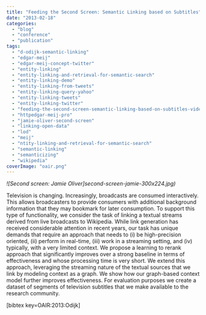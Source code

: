 ```yaml
---
title: "Feeding the Second Screen: Semantic Linking based on Subtitles"
date: "2013-02-18"
categories:
  - "blog"
  - "conference"
  - "publication"
tags:
  - "d-odijk-semantic-linking"
  - "edgar-meij"
  - "edgar-meij-concept-twitter"
  - "entity-linking"
  - "entity-linking-and-retrieval-for-semantic-search"
  - "entity-linking-demo"
  - "entity-linking-from-tweets"
  - "entity-linking-query-yahoo"
  - "entity-linking-tweets"
  - "entity-linking-twitter"
  - "feeding-the-second-screen-semantic-linking-based-on-subtitles-video"
  - "httpedgar-meij-pro"
  - "jamie-oliver-second-screen"
  - "linking-open-data"
  - "lod"
  - "meij"
  - "ntity-linking-and-retrieval-for-semantic-search"
  - "semantic-linking"
  - "semanticizing"
  - "wikipedia"
coverImage: "oair.png"
---
```


_![Second screen: Jamie Oliver]second-screen-jamie-300x224.jpg)_

Television is changing. Increasingly, broadcasts are consumed interactively. This allows broadcasters to provide consumers with additional background information that they may bookmark for later consumption. <!--more-->To support this type of functionality, we consider the task of linking a textual streams derived from live broadcasts to Wikipedia. While link generation has received considerable attention in recent years, our task has unique demands that require an approach that needs to (i) be high-precision oriented, (ii) perform in real-time, (iii) work in a streaming setting, and (iv) typically, with a very limited context. We propose a learning to rerank approach that significantly improves over a strong baseline in terms of effectiveness and whose processing time is very short. We extend this approach, leveraging the streaming nature of the textual sources that we link by modeling context as a graph. We show how our graph-based context model further improves effectiveness. For evaluation purposes we create a dataset of segments of television subtitles that we make available to the research community.

\[bibtex key=OAIR:2013:Odijk\]

